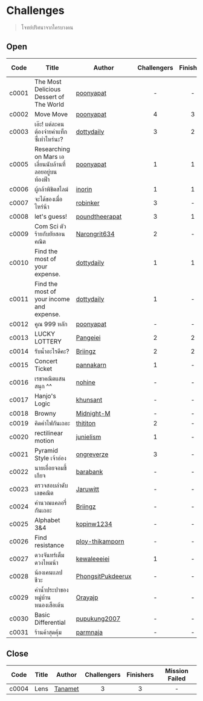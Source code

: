 # Challenges #
> โจทย์ปริศนาจากใครบางคน

## Open ##
| Code | Title | Author | Challengers | Finishers | Mission Failed |
| ------ | ------- | -------- | :-------: | :-------: | :-----: |
| c0001 | The Most Delicious Dessert of The World | [poonyapat](https://github.com/poonyapat) | - | - | - |
| c0002 | Move Move | [poonyapat](https://github.com/poonyapat) | 4 | 3 | 2 |
| c0003 | เอ๊ะ! แต่ละคนต้องจ่ายค่าแท็กซี่่เท่าไหร่นะ? | [dottydaily](https://github.com/dottydaily) | 3 | 2 | 2 |
| c0005 | Researching on Mars เอเลี่ยนนับล้านที่ลอยอยู่บนท้องฟ้า | [poonyapat](https://github.com/poonyapat) | 1 | 1 | - |
| c0006 | ผู้กล้าพิชิตสไลม์ | [inorin](https://github.com/inorinchan) | 1 | 1 | - |
| c0007 | จะได้ของเมื่อไหร่น้า | [robinker](https://github.com/robinker) | 3 | - | 1 |
| c0008 | let's guess! | [poundtheerapat](https://github.com/poundtheerapat) | 3 | 1 | - |
| c0009 | Com Sci ตัวร้ายกับยัยสอนคณิต | [Narongrit634](https://github.com/Narongrit634) | 2 | - | - |
| c0010 | Find the most of your expense. | [dottydaily](https://github.com/dottydaily) | 1 | 1 | - |
| c0011 | Find the most of your income and expense. | [dottydaily](https://github.com/dottydaily) | 1 | - | - |
| c0012 | คูณ 999 หลัก | [poonyapat](https://github.com/poonyapat) | - | - | - |
| c0013 | LUCKY LOTTERY | [Pangeiei](https://github.com/Pangeiei) | 2 | 2 | - |
| c0014 | รับน้ำอะไรดีคะ? | [Briingz](https://github.com/Briingz) | 2 | 2 | - |
| c0015 | Concert Ticket | [pannakarn](https://github.com/pannakarn) | 1 | - | - |
| c0016 | เรขาคณิตแสนสนุก ^^ | [nohine](https://github.com/nohine) | - | - | - |
| c0017 | Hanjo's Logic | [khunsant](https://github.com/khunsant) | - | - | - |
| c0018 | Browny | [Midnight-M](https://github.com/Midnight-M) | - | - | - |
| c0019 | คิดค่าไฟกันเถอะ | [thititon](https://github.com/thititon) | 2 | - | - |
| c0020 | rectilinear motion | [junielism](https://github.com/junielism) | 1 | - | - |
| c0021 | Pyramid Style เจ้าอ๋อง | [ongreverze](https://github.com/ongreverze) | 3 | - | - |
| c0022 | นายเอื่อยจอมขี้เกียจ | [barabank](https://github.com/barabank) | - | - | - |
| c0023 | ตรวจสอบลำดับเลขคณิต | [Jaruwitt](https://github.com/Jaruwitt) | - | - | - |
| c0024 | คำนวณแคลอรี่กันเถอะ | [Briingz](https://github.com/Briingz) | - | - | - |
| c0025 | Alphabet 3&4 | [kopinw1234](https://github.com/kopinw1234) | - | - | - |
| c0026 | Find resistance | [ploy-thikamporn](https://github.com/ploy-thikamporn) | - | - | - |
| c0027 | ดวงจันทร์เต็มดวงไหมน้า | [kewaleeeiei](https://github.com/kewaleeeiei) | 1 | - | - |
| c0028 | น้องเคนเเลปชีวะ | [PhongsitPukdeerux](https://github.com/PhongsitPukdeerux) | - | - | - |
| c0029 | ค่าน้ำประปาของหมู่บ้านหนองเสือเต้น | [Orayajp](https://github.com/Orayajp) | - | - | - |
| c0030 | Basic Differential | [pupukung2007](https://github.com/pupukung2007) | - | - | - |
| c0031 | ร้านค้าสุดคุ้ม | [parmnaja](https://github.com/parmnaja) | - | - | - |

## Close ##
| Code | Title | Author | Challengers | Finishers | Mission Failed |
| ------ | ------- | -------- | :-------: | :-------: | :-----: |
| c0004 | Lens | [Tanamet](https://github.com/Tanamet) | 3 | 3 | - |
